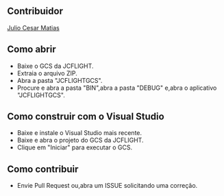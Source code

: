 ## Contribuidor

[Julio Cesar Matias](https://github.com/JuliooCesarMDM)                                                          

## Como abrir

- Baixe o GCS da JCFLIGHT.
- Extraia o arquivo ZIP.
- Abra a pasta "JCFLIGHTGCS".
- Procure e abra a pasta "BIN",abra a pasta "DEBUG" e,abra o aplicativo "JCFLIGHTGCS".

## Como construir com o Visual Studio

- Baixe e instale o Visual Studio mais recente.
- Baixe e abra o projeto do GCS da JCFLIGHT.
- Clique em "Iniciar" para executar o GCS. 

## Como contribuir

- Envie Pull Request ou,abra um ISSUE solicitando uma correção.